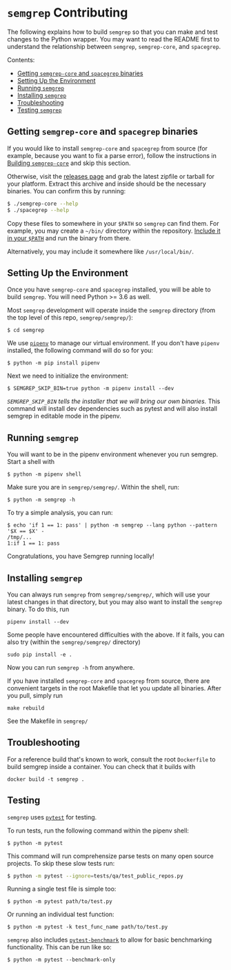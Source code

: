 # `semgrep` Contributing

The following explains how to build `semgrep` so that you can make and test changes to the Python wrapper. You may want to read the README first to understand the relationship between `semgrep`, `semgrep-core`, and `spacegrep`.

Contents:

* [Getting `semgrep-core` and `spacegrep` binaries](#getting-semgrep-core-and-spacegrep-binaries)
* [Setting Up the Environment](#creating-the-environment)
* [Running `semgrep`](#running-semgrep)
* [Installing `semgrep`](#installing-semgrep)
* [Troubleshooting](#troubleshooting)
* [Testing `semgrep`](#testing-semgrep)

## Getting `semgrep-core` and `spacegrep` binaries

If you would like to install `semgrep-core` and `spacegrep` from source (for example, because you want to fix a parse error), follow the instructions in [Building `semgrep-core`](https://github.com/returntocorp/semgrep/blob/develop/doc/SEMGREP_CORE_CONTRIBUTING.md#building-semgrep-core) and skip this section.

Otherwise, visit the [releases page](https://github.com/returntocorp/semgrep/releases)
and grab the latest zipfile or tarball for your platform. Extract this archive
and inside should be the necessary binaries. You can confirm this by running:

```bash
$ ./semgrep-core --help
$ ./spacegrep --help
```

Copy these files to somewhere in your `$PATH` so `semgrep` can find them. For
example, you may create a `~/bin/` directory within the repository. [Include it in your `$PATH`](https://unix.stackexchange.com/questions/26047/how-to-correctly-add-a-path-to-path)
and run the binary from there.

Alternatively, you may include it somewhere like `/usr/local/bin/`.

## Setting Up the Environment

Once you have `semgrep-core` and `spacegrep` installed, you will be able to build `semgrep`. You will need Python >= 3.6 as well.

Most `semgrep` development will operate inside the `semgrep` directory (from the top level of this repo, `semgrep/semgrep/`):

```
$ cd semgrep
```

We use [`pipenv`](https://github.com/pypa/pipenv) to manage our virtual
environment. If you don't have `pipenv` installed, the following command will do
so for you:

```
$ python -m pip install pipenv
```

Next we need to initialize the environment:

```
$ SEMGREP_SKIP_BIN=true python -m pipenv install --dev
```

*`SEMGREP_SKIP_BIN` tells the installer that we will bring our own binaries.*
This command will install dev dependencies such as pytest and will also install semgrep in editable mode in the pipenv.

## Running `semgrep`

You will want to be in the pipenv environment whenever you run semgrep. Start a shell with

```
$ python -m pipenv shell
```

Make sure you are in `semgrep/semgrep/`. Within the shell, run:

```
$ python -m semgrep -h
```

To try a simple analysis, you can run:

```
$ echo 'if 1 == 1: pass' | python -m semgrep --lang python --pattern '$X == $X' -
/tmp/...
1:if 1 == 1: pass
```

Congratulations, you have Semgrep running locally!

## Installing `semgrep`

You can always run `semgrep` from `semgrep/semgrep/`, which will use your latest changes in that directory, but you may also want to install the `semgrep` binary. To do this, run

```
pipenv install --dev
```

Some people have encountered difficulties with the above. If it fails, you can also try (within the `semgrep/semgrep/` directory)

```
sudo pip install -e .
```

Now you can run `semgrep -h` from anywhere.

If you have installed `semgrep-core` and `spacegrep` from source, there are convenient targets in the root Makefile that let you update all binaries. After you pull, simply run

```
make rebuild
```

See the Makefile in `semgrep/`

## Troubleshooting

For a reference build that's known to work, consult the root `Dockerfile`
to build semgrep inside a container. You can check that it builds with

```
docker build -t semgrep .
```

## Testing

`semgrep` uses [`pytest`](https://docs.pytest.org/en/latest/) for testing.

To run tests, run the following command within the pipenv shell:

```
$ python -m pytest
```

This command will run comprehensize parse tests on many open source projects. To skip these slow tests run:

```sh
$ python -m pytest --ignore=tests/qa/test_public_repos.py
```

Running a single test file is simple too:

```
$ python -m pytest path/to/test.py
```

Or running an individual test function:

```
$ python -m pytest -k test_func_name path/to/test.py
```

`semgrep` also includes [`pytest-benchmark`](https://pytest-benchmark.readthedocs.io/en/latest/)
to allow for basic benchmarking functionality. This can be run like so:

```
$ python -m pytest --benchmark-only
```
